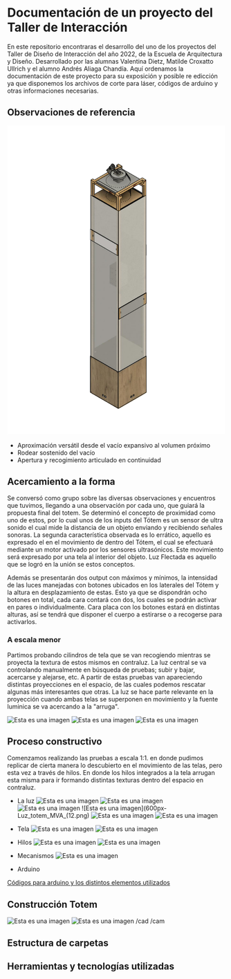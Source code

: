 # Documentación de un proyecto del Taller de Interacción

En este repositorio encontraras el desarrollo del uno de los proyectos del Taller de Diseño de Interacción del año 2022, de la Escuela de Arquitectura y Diseño. Desarrollado por las alumnas Valentina Dietz, Matilde Croxatto Ullrich y el alumno Andrés Aliaga Chandía. Aquí ordenamos la documentación de este proyecto para su exposición y posible re edicción ya que disponemos los archivos de corte para láser, códigos de arduino y otras informaciones necesarias.

## Observaciones de referencia

![Esta es una imagen](https://github.com/MatildeCU/Luminosidad-flectada-erraticamente-en-proximidad/blob/main/Ima/Totem%20M%C3%B3dulo%202%20Taller%20de%20Dise%C3%B1o%20de%20Interacci%C3%B3n%20Dibujo%20iso%20v1-01.jpg)

- Aproximación versátil desde el vacío expansivo al volumen próximo 
- Rodear sostenido del vacío 
- Apertura y recogimiento articulado en continuidad

## Acercamiento a la forma

Se conversó como grupo sobre las diversas observaciones y encuentros que tuvimos, llegando a una observación por cada uno, que guiará la propuesta final del totem. Se determinó el concepto de proximidad como uno de estos, por lo cual unos de los inputs del Tótem es un sensor de ultra sonido el cual mide la distancia de un objeto enviando y recibiendo señales sonoras. La segunda característica observada es lo errático, aquello es expresado el en el movimiento de dentro del Tótem, el cual se efectuará mediante un motor activado por los sensores ultrasónicos. Este movimiento será expresado por una tela al interior del objeto. Luz Flectada es aquello que se logró en la unión se estos conceptos.

Además se presentarán dos output con máximos y mínimos, la intensidad de las luces manejadas con botones ubicados en los laterales del Tótem y la altura en desplazamiento de estas. Esto ya que se dispondrán ocho botones en total, cada cara contará con dos, los cuales se podrán activar en pares o individualmente. Cara placa con los botones estará en distintas alturas, así se tendrá que disponer el cuerpo a estirarse o a recogerse para activarlos.

### A escala menor
Partimos probando cilindros de tela que se van recogiendo mientras se proyecta la textura de estos mismos en contraluz. La luz central se va controlando manualmente en búsqueda de pruebas; subir y bajar, acercarse y alejarse, etc. A partir de estas pruebas van apareciendo distintas proyecciones en el espacio, de las cuales podemos rescatar algunas más interesantes que otras. La luz se hace parte relevante en la proyección cuando ambas telas se superponen en movimiento y la fuente luminica se va acercando a la "arruga".

![Esta es una imagen](Construccion_escala_menor_totem_MVA_pruebas_constructivas_(2).jpg)
![Esta es una imagen]()
![Esta es una imagen]()

## Proceso constructivo

Comenzamos realizando las pruebas a escala 1:1. en donde pudimos replicar de cierta manera lo descubierto en el movimiento de las telas, pero esta vez a través de hilos. En donde los hilos integrados a la tela arrugan esta misma para ir formando distintas texturas dentro del espacio en contraluz.

- La luz
![Esta es una imagen](500px-Luz_flectada_MVA.png)
![Esta es una imagen](500px-Luz_flectada_mva_2.png)
![Esta es una imagen](600px-Luz_totem_MVA_(1).jpg)
![Esta es una imagen](600px-Luz_totem_MVA_(12.png)
![Esta es una imagen](600px-Luz_totem_MVA_(2).jpg)
![Esta es una imagen](600px-Luz_totem_MVA_(3).jpg)

- Tela
![Esta es una imagen](500px-Pruebas_tela_escala_real_mva_(2).png)
![Esta es una imagen](Hilos_tela_mva_2.png)

- Hilos
![Esta es una imagen](600px-Hilos_tela_mva.jpg)
![Esta es una imagen]()


- Mecanismos
![Esta es una imagen](600px-Mecanismo_tela_hilos_mva.jpg)

- Arduino

[Códigos para arduino y los distintos elementos utilizados](ino/README.md)


## Construcción Totem

![Esta es una imagen](800px-Totem_escala_real_terminado.jpg)
![Esta es una imagen]()
/cad
/cam
## Estructura de carpetas
## Herramientas y tecnologías utilizadas

